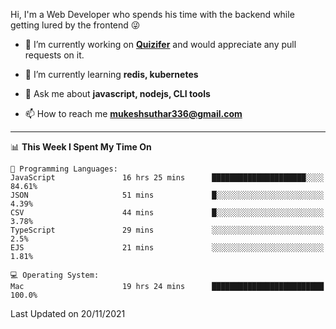 Hi, I'm a Web Developer who spends his time with the backend while getting lured by the frontend 😜

- 🔭 I’m currently working on **[Quizifer](https://github.com/SutharMukesh/Quizifer/)** and would appreciate any pull requests on it.

- 🌱 I’m currently learning **redis, kubernetes**

- 💬 Ask me about **javascript, nodejs, CLI tools**

- 📫 How to reach me **mukeshsuthar336@gmail.com**

---
<!--START_SECTION:waka-->
📊 **This Week I Spent My Time On** 

```text
💬 Programming Languages: 
JavaScript               16 hrs 25 mins      █████████████████████░░░░   84.61% 
JSON                     51 mins             █░░░░░░░░░░░░░░░░░░░░░░░░   4.39% 
CSV                      44 mins             █░░░░░░░░░░░░░░░░░░░░░░░░   3.78% 
TypeScript               29 mins             ░░░░░░░░░░░░░░░░░░░░░░░░░   2.5% 
EJS                      21 mins             ░░░░░░░░░░░░░░░░░░░░░░░░░   1.81%

💻 Operating System: 
Mac                      19 hrs 24 mins      █████████████████████████   100.0%

```


 Last Updated on 20/11/2021
<!--END_SECTION:waka-->

